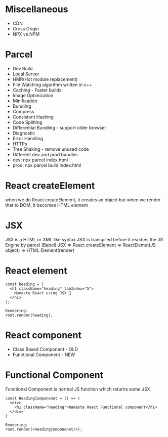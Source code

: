 
# Miscellaneous
- CDN
- Cross Origin
- NPX vs NPM

# Parcel
- Dev Build
- Local Server
- HMR(Hot module replacement)
- File Watching algorithm written in c++
- Caching - Faster builds
- Image Optimization
- Minification
- Bundling
- Compress
- Consistent Hashing
- Code Splitting
- Differential Bundling - support older browser
- Diagnostic
- Error Handling
- HTTPs
- Tree Shaking - remove unused code
- Different dev and prod bundles
- dev: npx parcel index.html
- prod: npx parcel build index.html

# React createElement

when we do React.createElement, it creates an object but when we render that to DOM, it becomes HTML element

# JSX

JSX is a HTML or XML like syntax
JSX is transpiled before it reaches the JS Engine by parcel (Babel)
JSX => React.createElement => ReactElemet(JS object) => HTML Element(render)

# React element

```
const heading = (
  <h1 className="heading" tabIndex="5">
    Namaste React using JSX 🚀
  </h1>
);

Rendering:
root.render(heading);
```

# React component
- Class Based Component - OLD
- Functional Component - NEW

# Functional Component

Functional Component is normal JS function which returns some JSX

```
const HeadingComponenet = () => (
  <div>
    <h1 className="heading">Namaste React Functional component</h1>
  </div>
)

Rendering:
root.render(<HeadingComponenet/>);

```
